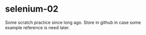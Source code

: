 # selenium-02
Some scratch practice since long ago.
Store in github in case some example reference is need later.

